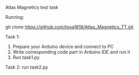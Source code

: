 Atlas Magnetics test task

Running:

git clone https://github.com/toxa1818/Atlas_Magnetics_TT.git

Task 1:

1. Prepare your Arduino device and connect to PC
2. Write corresponding code part in Arduino IDE and run it
3. Run task1.py

Task 2: run task2.py